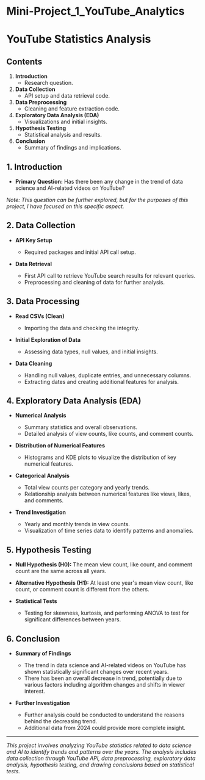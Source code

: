 # Mini-Project_1_YouTube_Analytics

# **YouTube Statistics Analysis**

## Contents

1. **Introduction**
    - Research question.
2. **Data Collection**
    - API setup and data retrieval code.
3. **Data Preprocessing**
    - Cleaning and feature extraction code.
4. **Exploratory Data Analysis (EDA)**
    - Visualizations and initial insights.
5. **Hypothesis Testing**
    - Statistical analysis and results.
6. **Conclusion**
    - Summary of findings and implications.

## **1. Introduction**

- **Primary Question:** Has there been any change in the trend of data science and AI-related videos on YouTube?

*Note: This question can be further explored, but for the purposes of this project, I have focused on this specific aspect.*

## **2. Data Collection**

- **API Key Setup**
    - Required packages and initial API call setup.

- **Data Retrieval**
    - First API call to retrieve YouTube search results for relevant queries.
    - Preprocessing and cleaning of data for further analysis.

## **3. Data Processing**

- **Read CSVs (Clean)**
    - Importing the data and checking the integrity.

- **Initial Exploration of Data**
    - Assessing data types, null values, and initial insights.

- **Data Cleaning**
    - Handling null values, duplicate entries, and unnecessary columns.
    - Extracting dates and creating additional features for analysis.

## **4. Exploratory Data Analysis (EDA)**

- **Numerical Analysis**
    - Summary statistics and overall observations.
    - Detailed analysis of view counts, like counts, and comment counts.

- **Distribution of Numerical Features**
    - Histograms and KDE plots to visualize the distribution of key numerical features.

- **Categorical Analysis**
    - Total view counts per category and yearly trends.
    - Relationship analysis between numerical features like views, likes, and comments.

- **Trend Investigation**
    - Yearly and monthly trends in view counts.
    - Visualization of time series data to identify patterns and anomalies.

## **5. Hypothesis Testing**

- **Null Hypothesis (H0):** The mean view count, like count, and comment count are the same across all years.
- **Alternative Hypothesis (H1):** At least one year's mean view count, like count, or comment count is different from the others.

- **Statistical Tests**
    - Testing for skewness, kurtosis, and performing ANOVA to test for significant differences between years.

## **6. Conclusion**

- **Summary of Findings**
    - The trend in data science and AI-related videos on YouTube has shown statistically significant changes over recent years.
    - There has been an overall decrease in trend, potentially due to various factors including algorithm changes and shifts in viewer interest.

- **Further Investigation**
    - Further analysis could be conducted to understand the reasons behind the decreasing trend.
    - Additional data from 2024 could provide more complete insight.

---

*This project involves analyzing YouTube statistics related to data science and AI to identify trends and patterns over the years. The analysis includes data collection through YouTube API, data preprocessing, exploratory data analysis, hypothesis testing, and drawing conclusions based on statistical tests.*


